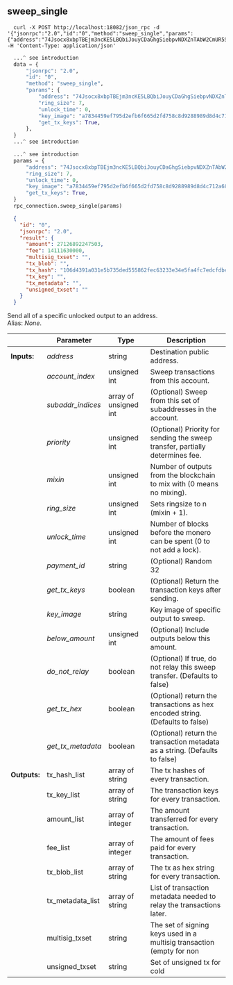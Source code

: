 ## **sweep_single**

```shell
  curl -X POST http://localhost:18082/json_rpc -d '{"jsonrpc":"2.0","id":"0","method":"sweep_single","params":{"address":"74Jsocx8xbpTBEjm3ncKE5LBQbiJouyCDaGhgSiebpvNDXZnTAbW2CmUR5SsBeae2pNk9WMVuz6jegkC4krUyqRjA6VjoLD","ring_size":7,"unlock_time":0,"key_image":"a7834459ef795d2efb6f665d2fd758c8d9288989d8d4c712a68f8023f7804a5e","get_tx_keys":true}}' -H 'Content-Type: application/json'
```
```python
  ...^ see introduction
  data = {
      "jsonrpc": "2.0",
      "id": "0",
      "method": "sweep_single",
      "params": {
          "address": "74Jsocx8xbpTBEjm3ncKE5LBQbiJouyCDaGhgSiebpvNDXZnTAbW2CmUR5SsBeae2pNk9WMVuz6jegkC4krUyqRjA6VjoLD",
          "ring_size": 7,
          "unlock_time": 0,
          "key_image": "a7834459ef795d2efb6f665d2fd758c8d9288989d8d4c712a68f8023f7804a5e",
          "get_tx_keys": True,
      },
  }
  ...^ see introduction
```
```py
  ...^ see introduction
  params = {
      "address": "74Jsocx8xbpTBEjm3ncKE5LBQbiJouyCDaGhgSiebpvNDXZnTAbW2CmUR5SsBeae2pNk9WMVuz6jegkC4krUyqRjA6VjoLD",
      "ring_size": 7,
      "unlock_time": 0,
      "key_image": "a7834459ef795d2efb6f665d2fd758c8d9288989d8d4c712a68f8023f7804a5e",
      "get_tx_keys": True,
  }
  rpc_connection.sweep_single(params)
```
```json
  {
    "id": "0",
    "jsonrpc": "2.0",
    "result": {
      "amount": 27126892247503,
      "fee": 14111630000,
      "multisig_txset": "",
      "tx_blob": "",
      "tx_hash": "106d4391a031e5b735ded555862fec63233e34e5fa4fc7edcfdbe461c275ae5b",
      "tx_key": "",
      "tx_metadata": "",
      "unsigned_txset": ""
    }
  }
```
Send all of a specific unlocked output to an address.  
Alias: *None*.  

|             | Parameter         | Type                  | Description
| ---         | ---               | ---                   | ---
|**Inputs:**  | *address*         | string                | Destination public address.
|             | *account_index*   | unsigned int          | Sweep transactions from this account.
|             | *subaddr_indices* | array of unsigned int | (Optional) Sweep from this set of subaddresses in the account.
|             | *priority*        | unsigned int          | (Optional) Priority for sending the sweep transfer, partially determines fee.
|             | *mixin*           | unsigned int          | Number of outputs from the blockchain to mix with (0 means no mixing).
|             | *ring_size*       | unsigned int          | Sets ringsize to n (mixin + 1).
|             | *unlock_time*     | unsigned int          | Number of blocks before the monero can be spent (0 to not add a lock).
|             | *payment_id*      | string                | (Optional) Random 32|byte/64|character hex string to identify a transaction.
|             | *get_tx_keys*     | boolean               | (Optional) Return the transaction keys after sending.
|             | *key_image*       | string                | Key image of specific output to sweep.
|             | *below_amount*    | unsigned int          | (Optional) Include outputs below this amount.
|             | *do_not_relay*    | boolean               | (Optional) If true, do not relay this sweep transfer. (Defaults to false)
|             | *get_tx_hex*      | boolean               | (Optional) return the transactions as hex encoded string. (Defaults to false)
|             | *get_tx_metadata* | boolean               | (Optional) return the transaction metadata as a string. (Defaults to false)
|**Outputs:** | tx_hash_list      | array of string       | The tx hashes of every transaction.
|             | tx_key_list       | array of string       | The transaction keys for every transaction.
|             | amount_list       | array of integer      | The amount transferred for every transaction.
|             | fee_list          | array of integer      | The amount of fees paid for every transaction.
|             | tx_blob_list      | array of string       | The tx as hex string for every transaction.
|             | tx_metadata_list  | array of string       | List of transaction metadata needed to relay the transactions later.
|             | multisig_txset    | string                | The set of signing keys used in a multisig transaction (empty for non|multisig).
|             | unsigned_txset    | string                | Set of unsigned tx for cold|signing purposes.
